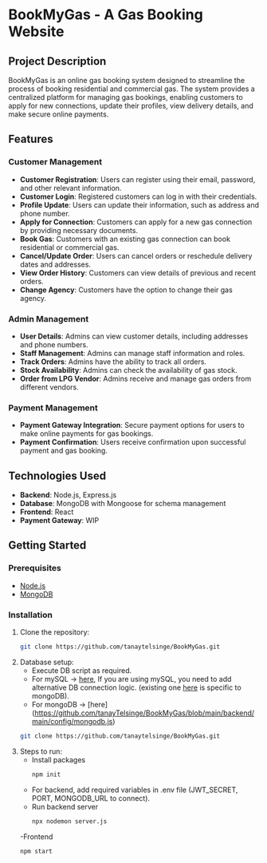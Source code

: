 # BookMyGas - A Gas Booking Website

## Project Description

BookMyGas is an online gas booking system designed to streamline the process of booking residential and commercial gas. The system provides a centralized platform for managing gas bookings, enabling customers to apply for new connections, update their profiles, view delivery details, and make secure online payments.

## Features

### Customer Management
- **Customer Registration**: Users can register using their email, password, and other relevant information.
- **Customer Login**: Registered customers can log in with their credentials.
- **Profile Update**: Users can update their information, such as address and phone number.
- **Apply for Connection**: Customers can apply for a new gas connection by providing necessary documents.
- **Book Gas**: Customers with an existing gas connection can book residential or commercial gas.
- **Cancel/Update Order**: Users can cancel orders or reschedule delivery dates and addresses.
- **View Order History**: Customers can view details of previous and recent orders.
- **Change Agency**: Customers have the option to change their gas agency.

### Admin Management
- **User Details**: Admins can view customer details, including addresses and phone numbers.
- **Staff Management**: Admins can manage staff information and roles.
- **Track Orders**: Admins have the ability to track all orders.
- **Stock Availability**: Admins can check the availability of gas stock.
- **Order from LPG Vendor**: Admins receive and manage gas orders from different vendors.

### Payment Management
- **Payment Gateway Integration**: Secure payment options for users to make online payments for gas bookings.
- **Payment Confirmation**: Users receive confirmation upon successful payment and gas booking.

## Technologies Used
- **Backend**: Node.js, Express.js
- **Database**: MongoDB with Mongoose for schema management
- **Frontend**: React
- **Payment Gateway**: WIP

## Getting Started

### Prerequisites
- [Node.js](https://nodejs.org/)
- [MongoDB](https://www.mongodb.com/)

### Installation

1. Clone the repository:
   ```bash
   git clone https://github.com/tanaytelsinge/BookMyGas.git

2. Database setup:
   - Execute DB script as required.
   - For mySQL -> [here](https://github.com/tanayTelsinge/BookMyGas/blob/main/backend/main/config/mysql_queries.sql), If you are using mySQL, you need to add alternative DB connection logic. (existing one [here](https://github.com/tanayTelsinge/BookMyGas/blob/main/backend/main/config/db.js) is specific to mongoDB).
   - For mongoDB -> [here] (https://github.com/tanayTelsinge/BookMyGas/blob/main/backend/main/config/mongodb.js)
   ```bash
   git clone https://github.com/tanaytelsinge/BookMyGas.git

3. Steps to run:
   - Install packages
     ```bash
     npm init

   - For backend, add required variables in .env file (JWT_SECRET, PORT, MONGODB_URL to connect).
   - Run backend server
     ```bash
     npx nodemon server.js

   -Frontend
   ```bash
   npm start
